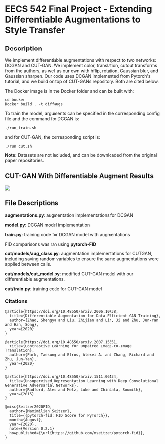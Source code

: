 # EECS 542 Final Project - Extending Differentiable Augmentations to Style Transfer
## Description ##
We implement differentiable augmentations with respect to two networks: DCGAN and CUT-GAN. We implement color, translation, cutout transforms from the authors, as well as our own with hflip, rotation, Gaussian blur, and Gaussian sharpen. Our code uses DCGAN implemented from Pytorch's tutorial, and we build on top of CUT-GANs repository. Both are cited below.

The Docker image is in the Docker folder and can be built with:
```
cd Docker
Docker build . -t diffaugs
```

To train the model, arguments can be specified in the corresponding config file and the command for DCGAN is:
```
./run_train.sh
```
and for CUT-GAN, the corresponding script is: 
```
./run_cut.sh
```
**Note:** Datasets are not included, and can be downloaded from the original paper repositories. 

## CUT-GAN With Differentiable Augment Results ##

<img src="https://github.com/gracewqma/eecs542finalproject/blob/main/translation.png">

## File Descriptions

**augmentations.py**: augmentation implementations for DCGAN

**model.py**: DCGAN model implementation

**train.py**: training code for DCGAN model with augmentations

FID comparisons was ran using **pytorch-FID**

**cut/models/aug_class.py**: augmentation implementations for CUTGAN, including saving random variables to ensure the same augmentations were applied between calls.

**cut/models/cut_model.py**: modified CUT-GAN model with our differentiable augmentations. 

**cut/train.py**: training code for CUT-GAN model


### Citations ###
```
@article{https://doi.org/10.48550/arxiv.2006.10738,
  title={Differentiable Augmentation for Data-Efficient GAN Training},
  author={Zhao, Shengyu and Liu, Zhijian and Lin, Ji and Zhu, Jun-Yan and Han, Song},
  year={2020}
}

@article{https://doi.org/10.48550/arxiv.2007.15651,
  title={Contrastive Learning for Unpaired Image-to-Image Translation},
  author={Park, Taesung and Efros, Alexei A. and Zhang, Richard and Zhu, Jun-Yan},
  year={2020}
}

@article{https://doi.org/10.48550/arxiv.1511.06434,
  title={Unsupervised Representation Learning with Deep Convolutional Generative Adversarial Networks},
  author={Radford, Alec and Metz, Luke and Chintala, Soumith},
  year={2015}
}

@misc{Seitzer2020FID,
  author={Maximilian Seitzer},
  title={{pytorch-fid: FID Score for PyTorch}},
  month={August},
  year={2020},
  note={Version 0.2.1},
  howpublished={\url{https://github.com/mseitzer/pytorch-fid}},
}
```
